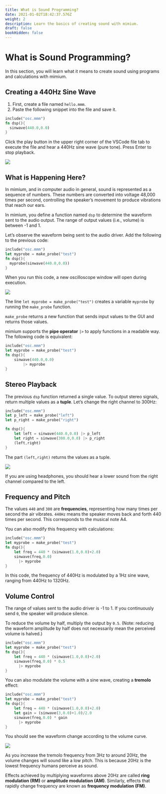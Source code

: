 ```yaml
---
title: What is Sound Programming?
date: 2021-01-02T18:42:37.576Z
weight: 2
description: Learn the basics of creating sound with mimium.
draft: false
bookHidden: false
---
```


# What is Sound Programming?

In this section, you will learn what it means to create sound using programs and calculations with mimium.

## Creating a 440Hz Sine Wave

1. First, create a file named `hello.mmm`.
2. Paste the following snippet into the file and save it.

```rust
include("osc.mmm")
fn dsp(){
  sinwave(440.0,0.0)
}
```

Click the play button in the upper right corner of the VSCode file tab to execute the file and hear a 440Hz sine wave (pure tone). Press Enter to stop playback.

![](/img/vscode1.jpeg)

## What is Happening Here?

In mimium, and in computer audio in general, sound is represented as a sequence of numbers. These numbers are converted into voltage 48,000 times per second, controlling the speaker’s movement to produce vibrations that reach our ears.

In mimium, you define a function named `dsp` to determine the waveform sent to the audio output. The range of output values (i.e., volume) is between -1 and 1.

Let’s observe the waveform being sent to the audio driver. Add the following to the previous code:

```rust
include("osc.mmm")
let myprobe = make_probe("test")
fn dsp(){
  myprobe(sinwave(440.0,0.0))
}
```

When you run this code, a new oscilloscope window will open during execution.

![](/img/vscode2.jpeg)

The line `let myprobe = make_probe("test")` creates a variable `myprobe` by running the `make_probe` function.

`make_probe` returns a new function that sends input values to the GUI and returns those values. 

mimium supports the **pipe operator** `|>` to apply functions in a readable way. The following code is equivalent:

```rust
include("osc.mmm")
let myprobe = make_probe("test")
fn dsp(){
    sinwave(440.0,0.0)
        |> myprobe
}
```

## Stereo Playback

The previous `dsp` function returned a single value. To output stereo signals, return multiple values as a **tuple**. Let’s change the right channel to 300Hz:

```rust
include("osc.mmm")
let p_left = make_probe("left")
let p_right = make_probe("right")

fn dsp(){
    let left = sinwave(440.0,0.0) |> p_left
    let right = sinwave(300.0,0.0) |> p_right
    (left,right)
}
```

The part `(left,right)` returns the values as a tuple.

![](/img/vscode3.jpeg)

If you are using headphones, you should hear a lower sound from the right channel compared to the left.

## Frequency and Pitch

The values `440` and `300` are **frequencies**, representing how many times per second the air vibrates. `440Hz` means the speaker moves back and forth 440 times per second. This corresponds to the musical note A4.

You can also modify this frequency with calculations:

```rust
include("osc.mmm")
let myprobe = make_probe("test")
fn dsp(){
    let freq = 440 * (sinwave(1.0,0.0)+2.0)
    sinwave(freq,0.0)
      |> myprobe
}
```

In this code, the frequency of 440Hz is modulated by a 1Hz sine wave, ranging from 440Hz to 1320Hz.

## Volume Control

The range of values sent to the audio driver is -1 to 1. If you continuously send `0`, the speaker will produce silence.

To reduce the volume by half, multiply the output by `0.5`. (Note: reducing the waveform amplitude by half does not necessarily mean the perceived volume is halved.)

```rust
include("osc.mmm")
let myprobe = make_probe("test")
fn dsp(){
    let freq = 440 * (sinwave(1.0,0.0)+2.0)
    sinwave(freq,0.0) * 0.5
      |> myprobe
}
```

You can also modulate the volume with a sine wave, creating a **tremolo** effect:

```rust
include("osc.mmm")
let myprobe = make_probe("test")
fn dsp(){
    let freq = 440 * (sinwave(1.0,0.0)+2.0)
    let gain = (sinwave(3,0.0)+1.0)/2.0
    sinwave(freq,0.0) * gain
      |> myprobe
}
```

You should see the waveform change according to the volume curve.

![](/img/vscode4.png)

As you increase the tremolo frequency from 3Hz to around 20Hz, the volume changes will sound like a low pitch. This is because 20Hz is the lowest frequency humans perceive as sound.

Effects achieved by multiplying waveforms above 20Hz are called **ring modulation (RM)** or **amplitude modulation (AM)**. Similarly, effects that rapidly change frequency are known as **frequency modulation (FM)**.
